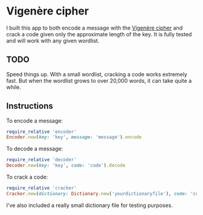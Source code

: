 # Vigenère cipher

I built this app to both encode a message with the [Vigenère cipher](http://en.wikipedia.org/wiki/Vigen%C3%A8re_cipher) and crack a code given only the approximate length of the key. It is fully tested and will work with any given wordlist.

## TODO

Speed things up. With a small wordlist, cracking a code works extremely fast. But when the wordlist grows to over 20,000 words, it can take quite a while.

## Instructions

To encode a message:

```ruby
require_relative 'encoder'
Encoder.new(key: 'key', message: 'message').encode
```

To decode a message:

```ruby
require_relative 'decoder'
Decoder.new(key: 'key', code: 'code').decode
```

To crack a code:

```ruby
require_relative 'cracker'
Cracker.new(dictionary: Dictionary.new('yourdictionaryfile'), code: 'code')
```

I've also included a really small dictionary file for testing purposes.
